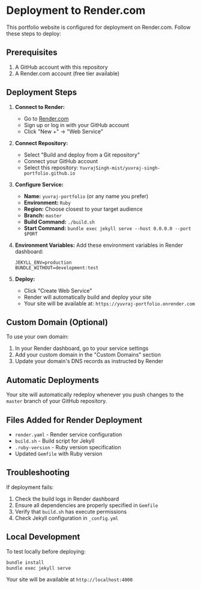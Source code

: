 # Deployment to Render.com

This portfolio website is configured for deployment on Render.com. Follow these steps to deploy:

## Prerequisites

1. A GitHub account with this repository
2. A Render.com account (free tier available)

## Deployment Steps

1. **Connect to Render:**
   - Go to [Render.com](https://render.com)
   - Sign up or log in with your GitHub account
   - Click "New +" → "Web Service"

2. **Connect Repository:**
   - Select "Build and deploy from a Git repository"
   - Connect your GitHub account
   - Select this repository: `YuvrajSingh-mist/yuvraj-singh-portfolio.github.io`

3. **Configure Service:**
   - **Name:** `yuvraj-portfolio` (or any name you prefer)
   - **Environment:** `Ruby`
   - **Region:** Choose closest to your target audience
   - **Branch:** `master`
   - **Build Command:** `./build.sh`
   - **Start Command:** `bundle exec jekyll serve --host 0.0.0.0 --port $PORT`

4. **Environment Variables:**
   Add these environment variables in Render dashboard:
   ```
   JEKYLL_ENV=production
   BUNDLE_WITHOUT=development:test
   ```

5. **Deploy:**
   - Click "Create Web Service"
   - Render will automatically build and deploy your site
   - Your site will be available at: `https://yuvraj-portfolio.onrender.com`

## Custom Domain (Optional)

To use your own domain:
1. In your Render dashboard, go to your service settings
2. Add your custom domain in the "Custom Domains" section
3. Update your domain's DNS records as instructed by Render

## Automatic Deployments

Your site will automatically redeploy whenever you push changes to the `master` branch of your GitHub repository.

## Files Added for Render Deployment

- `render.yaml` - Render service configuration
- `build.sh` - Build script for Jekyll
- `.ruby-version` - Ruby version specification
- Updated `Gemfile` with Ruby version

## Troubleshooting

If deployment fails:
1. Check the build logs in Render dashboard
2. Ensure all dependencies are properly specified in `Gemfile`
3. Verify that `build.sh` has execute permissions
4. Check Jekyll configuration in `_config.yml`

## Local Development

To test locally before deploying:
```bash
bundle install
bundle exec jekyll serve
```

Your site will be available at `http://localhost:4000`
